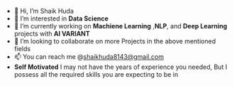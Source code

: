 - 👋 Hi, I’m Shaik Huda
- 👀 I’m interested in **Data Science**
- 🌱 I’m currently working on **Machiene Learning** ,**NLP**, and **Deep Learning** projects with **AI VARIANT**
- 💞️ I’m looking to collaborate on more Projects in the above mentioned fields
- 📫 You can reach me @shaikhuda8143@gmail.com
- **Self Motivated** I may not have the years of experience you needed, But I possess all the required skills you are expecting to be in

<!---
Shaikhuda8143/Shaikhuda8143 is a ✨ special ✨ repository because its `README.md` (this file) appears on your GitHub profile.
You can click the Preview link to take a look at your changes.
--->
